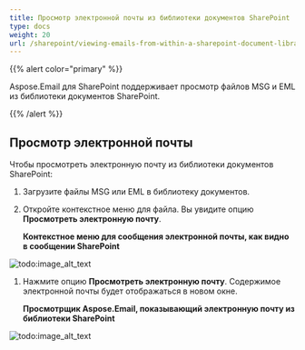 ```yaml
---
title: Просмотр электронной почты из библиотеки документов SharePoint
type: docs
weight: 20
url: /sharepoint/viewing-emails-from-within-a-sharepoint-document-library/
---
```



{{% alert color="primary" %}} 

Aspose.Email для SharePoint поддерживает просмотр файлов MSG и EML из библиотеки документов SharePoint.

{{% /alert %}} 
## **Просмотр электронной почты**
Чтобы просмотреть электронную почту из библиотеки документов SharePoint:

1. Загрузите файлы MSG или EML в библиотеку документов.
1. Откройте контекстное меню для файла. Вы увидите опцию **Просмотреть электронную почту**. 

   **Контекстное меню для сообщения электронной почты, как видно в сообщении SharePoint** 

![todo:image_alt_text](viewing-emails-from-within-a-sharepoint-document-library_1.png)




1. Нажмите опцию **Просмотреть электронную почту**. Содержимое электронной почты будет отображаться в новом окне. 

   **Просмотрщик Aspose.Email, показывающий электронную почту из библиотеки SharePoint** 

![todo:image_alt_text](viewing-emails-from-within-a-sharepoint-document-library_2.png)